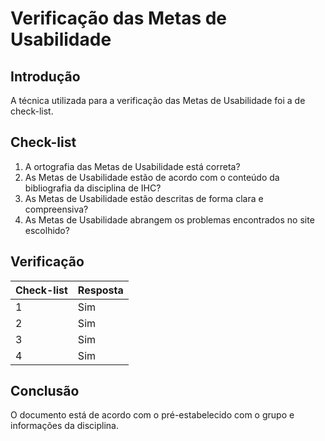 # Verificação das Metas de Usabilidade

## Introdução

A técnica utilizada para a verificação das Metas de Usabilidade foi a de check-list.

## Check-list

1. A ortografia das Metas de Usabilidade está correta?
2. As Metas de Usabilidade estão de acordo com o conteúdo da bibliografia da disciplina de IHC?
3. As Metas de Usabilidade estão descritas de forma clara e compreensiva?
4. As Metas de Usabilidade abrangem os problemas encontrados no site escolhido?


## Verificação

|Check-list|Resposta|
|----------|--------|
|1|Sim|
|2|Sim|
|3|Sim|
|4|Sim|

## Conclusão

O documento está de acordo com o pré-estabelecido com o grupo e informações da disciplina.
